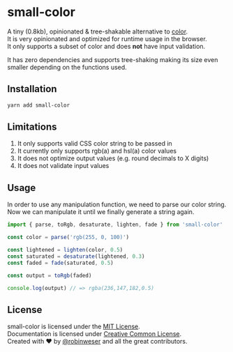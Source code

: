 # small-color

A tiny (0.8kb), opinionated & tree-shakable alternative to [color](https://github.com/Qix-/color).<br>
It is very opinionated and optimized for runtime usage in the browser.<br>
It only supports a subset of color and does **not** have input validation.

It has zero dependencies and supports tree-shaking making its size even smaller depending on the functions used.

## Installation

```sh
yarn add small-color
```

## Limitations

1. It only supports valid CSS color string to be passed in
2. It currently only supports rgb(a) and hsl(a) color values
3. It does not optimize output values (e.g. round decimals to X digits)
4. It does not validate input values

## Usage

In order to use any manipulation function, we need to parse our color string.<br />
Now we can manipulate it until we finally generate a string again.

```javascript
import { parse, toRgb, desaturate, lighten, fade } from 'small-color'

const color = parse('rgb(255, 0, 100)')

const lightened = lighten(color, 0.5)
const saturated = desaturate(lightened, 0.3)
const faded = fade(saturated, 0.5)

const output = toRgb(faded)

console.log(output) // => rgba(236,147,182,0.5)
```

## License

small-color is licensed under the [MIT License](http://opensource.org/licenses/MIT).<br>
Documentation is licensed under [Creative Common License](http://creativecommons.org/licenses/by/4.0/).<br>
Created with ♥ by [@robinweser](http://weser.io) and all the great contributors.
